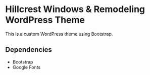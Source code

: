 # Hillcrest Windows & Remodeling WordPress Theme

This is a custom WordPress theme using Bootstrap.

## Dependencies
<ul>
  <li>Bootstrap</li>
  <li>Google Fonts</li>
</ul>
